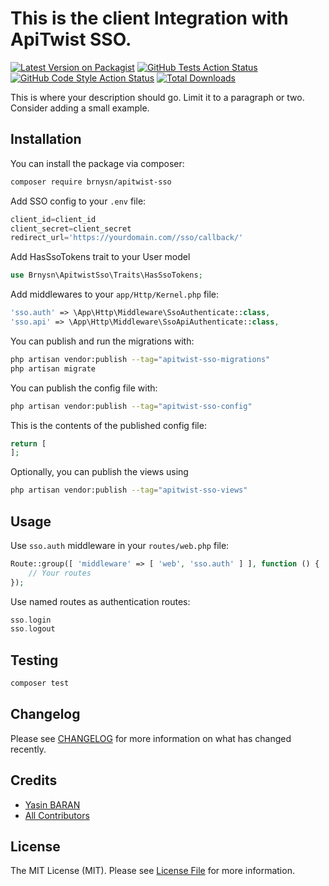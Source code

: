 
# This is the client Integration with ApiTwist SSO.

[![Latest Version on Packagist](https://img.shields.io/packagist/v/brnysn/apitwist-sso.svg?style=flat-square)](https://packagist.org/packages/brnysn/apitwist-sso)
[![GitHub Tests Action Status](https://img.shields.io/github/workflow/status/brnysn/apitwist-sso/run-tests?label=tests)](https://github.com/brnysn/apitwist-sso/actions?query=workflow%3Arun-tests+branch%3Amain)
[![GitHub Code Style Action Status](https://img.shields.io/github/workflow/status/brnysn/apitwist-sso/Fix%20PHP%20code%20style%20issues?label=code%20style)](https://github.com/brnysn/apitwist-sso/actions?query=workflow%3A"Fix+PHP+code+style+issues"+branch%3Amain)
[![Total Downloads](https://img.shields.io/packagist/dt/brnysn/apitwist-sso.svg?style=flat-square)](https://packagist.org/packages/brnysn/apitwist-sso)

This is where your description should go. Limit it to a paragraph or two. Consider adding a small example.

## Installation

You can install the package via composer:

```bash
composer require brnysn/apitwist-sso
```

Add SSO config to your `.env` file:

```php
client_id=client_id
client_secret=client_secret
redirect_url='https://yourdomain.com//sso/callback/'
```

Add HasSsoTokens trait to your User model

```php
use Brnysn\ApitwistSso\Traits\HasSsoTokens;
```

Add middlewares to your `app/Http/Kernel.php` file:

```php
'sso.auth' => \App\Http\Middleware\SsoAuthenticate::class,
'sso.api' => \App\Http\Middleware\SsoApiAuthenticate::class,
```

You can publish and run the migrations with:

```bash
php artisan vendor:publish --tag="apitwist-sso-migrations"
php artisan migrate
```

You can publish the config file with:

```bash
php artisan vendor:publish --tag="apitwist-sso-config"
```

This is the contents of the published config file:

```php
return [
];
```

Optionally, you can publish the views using

```bash
php artisan vendor:publish --tag="apitwist-sso-views"
```

## Usage

Use `sso.auth` middleware in your `routes/web.php` file:

```php
Route::group([ 'middleware' => [ 'web', 'sso.auth' ] ], function () {
    // Your routes
});
```

Use named routes as authentication routes:

```php
sso.login
sso.logout
```

## Testing

```bash
composer test
```

## Changelog

Please see [CHANGELOG](CHANGELOG.md) for more information on what has changed recently.

## Credits

- [Yasin BARAN](https://github.com/brnysn)
- [All Contributors](../../contributors)

## License

The MIT License (MIT). Please see [License File](LICENSE.md) for more information.
